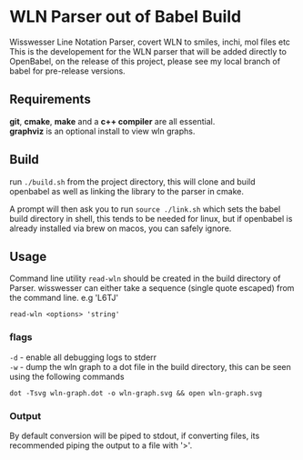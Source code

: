 # WLN Parser out of Babel Build

Wisswesser Line Notation Parser, covert WLN to smiles, inchi, mol files etc
This is the developement for the WLN parser that will be added directly to OpenBabel, 
on the release of this project, please see my local branch of babel for pre-release versions. 

## Requirements

**git**, **cmake**, **make** and a **c++ compiler** are all essential. <br>
**graphviz** is an optional install to view wln graphs. 

## Build

run `./build.sh` from the project directory, this will clone and build openbabel as well as linking
the library to the parser in cmake. 

A prompt will then ask you to run `source ./link.sh` which sets the babel build directory in shell, this tends to be needed for linux, but if openbabel is already installed via brew on macos, you can safely ignore. 

## Usage

Command line utility `read-wln` should be created in the build directory of Parser. wisswesser can either take a sequence (single quote escaped) from the command line. e.g 'L6TJ'

```
read-wln <options> 'string'
```

### flags

`-d` - enable all debugging logs to stderr<br>
`-w` - dump the wln graph to a dot file in the build directory, this can be seen using the following commands

```
dot -Tsvg wln-graph.dot -o wln-graph.svg && open wln-graph.svg
```

### Output
By default conversion will be piped to stdout, if converting files, its recommended piping the output to a file with '>'. 

